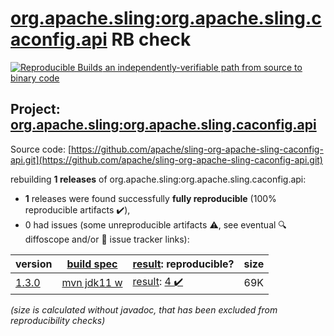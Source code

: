 [org.apache.sling:org.apache.sling.caconfig.api](https://central.sonatype.com/artifact/org.apache.sling/org.apache.sling.caconfig.api/versions) RB check
=======

[![Reproducible Builds](https://reproducible-builds.org/images/logos/rb.svg) an independently-verifiable path from source to binary code](https://reproducible-builds.org/)

## Project: [org.apache.sling:org.apache.sling.caconfig.api](https://central.sonatype.com/artifact/org.apache.sling/org.apache.sling.caconfig.api/versions)

Source code: [https://github.com/apache/sling-org-apache-sling-caconfig-api.git](https://github.com/apache/sling-org-apache-sling-caconfig-api.git)

rebuilding **1 releases** of org.apache.sling:org.apache.sling.caconfig.api:
- **1** releases were found successfully **fully reproducible** (100% reproducible artifacts :heavy_check_mark:),
- 0 had issues (some unreproducible artifacts :warning:, see eventual :mag: diffoscope and/or :memo: issue tracker links):

| version | [build spec](/BUILDSPEC.md) | [result](https://reproducible-builds.org/docs/jvm/): reproducible? | size |
| -- | --------- | ------ | -- |
| [1.3.0](https://central.sonatype.com/artifact/org.apache.sling/org.apache.sling.caconfig.api/1.3.0/pom) | [mvn jdk11 w](org.apache.sling.caconfig.api-1.3.0.buildspec) | [result](org.apache.sling.caconfig.api-1.3.0.buildinfo): [4 :heavy_check_mark: ](org.apache.sling.caconfig.api-1.3.0.buildcompare) | 69K |

<i>(size is calculated without javadoc, that has been excluded from reproducibility checks)</i>
